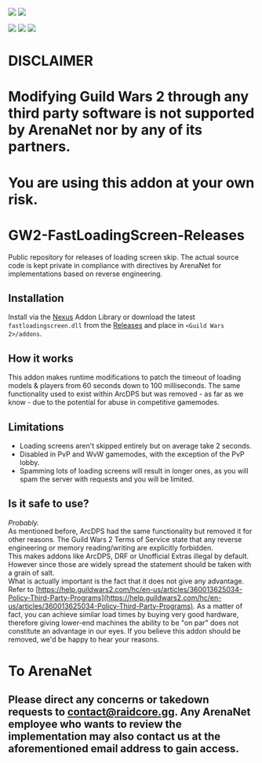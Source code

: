 [![](https://discordapp.com/api/guilds/410828272679518241/widget.png?style=banner2)](https://discord.gg/Mvk7W7gjE4)
[![](https://raidcore.gg/Resources/Images/Patreon.png)](https://www.patreon.com/bePatron?u=46163080)

![](https://img.shields.io/github/license/RaidcoreGG/GW2-FastLoadingScreen-Releases?style=for-the-badge&labelColor=%23131519&color=%230F79AA)
![](https://img.shields.io/github/v/release/RaidcoreGG/GW2-FastLoadingScreen-Releases?style=for-the-badge&labelColor=%23131519&color=%230F79AA)
![](https://img.shields.io/github/downloads/RaidcoreGG/GW2-FastLoadingScreen-Releases/total?style=for-the-badge&labelColor=%23131519&color=%230F79AA)

# DISCLAIMER
# Modifying Guild Wars 2 through any third party software is not supported by ArenaNet nor by any of its partners.
# You are using this addon at your own risk.

# GW2-FastLoadingScreen-Releases
Public repository for releases of loading screen skip.
The actual source code is kept private in compliance with directives by ArenaNet for implementations based on reverse engineering.

## Installation
Install via the [Nexus](https://raidcore.gg/Nexus) Addon Library or download the latest `fastloadingscreen.dll` from the [Releases](https://github.com/RaidcoreGG/GW2-FastLoadingScreen-Releases/releases) and place in `<Guild Wars 2>/addons`.

## How it works
This addon makes runtime modifications to patch the timeout of loading models &amp; players from 60 seconds down to 100 milliseconds.
The same functionality used to exist within ArcDPS but was removed - as far as we know - due to the potential for abuse in competitive gamemodes.

## Limitations
- Loading screens aren't skipped entirely but on average take 2 seconds.
- Disabled in PvP and WvW gamemodes, with the exception of the PvP lobby.
- Spamming lots of loading screens will result in longer ones, as you will spam the server with requests and you will be limited.

## Is it safe to use?
*Probably.*  
As mentioned before, ArcDPS had the same functionality but removed it for other reasons.
The Guild Wars 2 Terms of Service state that any reverse engineering or memory reading/writing are explicitly forbidden.  
This makes addons like ArcDPS, DRF or Unofficial Extras illegal by default.
However since those are widely spread the statement should be taken with a grain of salt.  
What is actually important is the fact that it does not give any advantage. Refer to [https://help.guildwars2.com/hc/en-us/articles/360013625034-Policy-Third-Party-Programs](https://help.guildwars2.com/hc/en-us/articles/360013625034-Policy-Third-Party-Programs).
As a matter of fact, you can achieve similar load times by buying very good hardware, therefore giving lower-end machines the ability to be "on par" does not constitute an advantage in our eyes.
If you believe this addon should be removed, we'd be happy to hear your reasons.

# To ArenaNet
## Please direct any concerns or takedown requests to [contact@raidcore.gg](mailto:contact@raidcore.gg). Any ArenaNet employee who wants to review the implementation may also contact us at the aforementioned email address to gain access.
